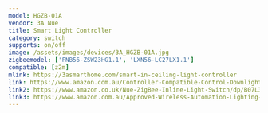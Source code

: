 ```yaml
---
model: HGZB-01A
vendor: 3A Nue
title: Smart Light Controller
category: switch
supports: on/off
image: /assets/images/devices/3A_HGZB-01A.jpg
zigbeemodel: ['FNB56-ZSW23HG1.1', 'LXN56-LC27LX1.1']
compatible: [z2m]
mlink: https://3asmarthome.com/smart-in-ceiling-light-controller
link: https://www.amazon.com.au/Controller-Compatible-Control-Downlights-Automation/dp/B07L31QFHZ/
link2: https://www.amazon.co.uk/Nue-ZigBee-Inline-Light-Switch/dp/B07L31QFHZ
link3: https://www.amazon.com.au/Approved-Wireless-Automation-Lighting-Control/dp/B078LWNQ2S
---
```

